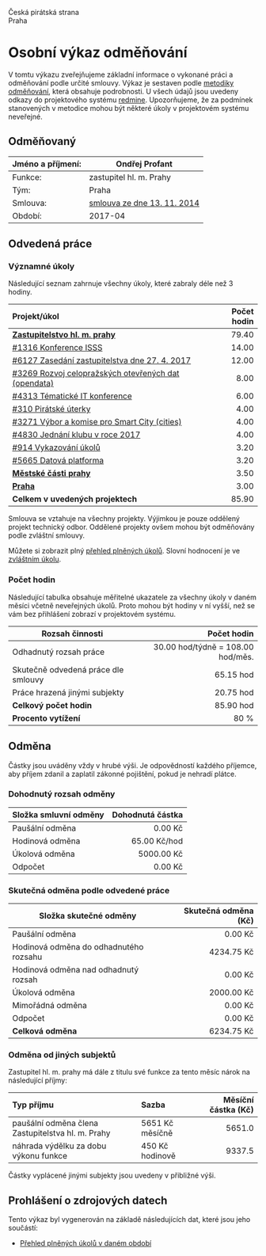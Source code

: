 Česká pirátská strana  
Praha

Osobní výkaz odměňování
=======================

V tomtu výkazu zveřejňujeme základní informace o vykonané práci a odměňování
podle určité smlouvy. Výkaz je sestaven podle [metodiky odměňování][metodika],
která obsahuje podrobnosti. U všech údajů jsou uvedeny odkazy do projektového
systému [redmine](https://redmine.pirati.cz). Upozorňujeme, že za podmínek
stanovených v metodice mohou být některé úkoly v projektovém systému neveřejné.

Odměňovaný
----------

Jméno a příjmení:                      | Ondřej Profant
-----------------------                | --------------------
Funkce:                                | zastupitel hl. m. Prahy
Tým:                                   | Praha
Smlouva:                               | [smlouva ze dne 13. 11. 2014][smlouva]
Období:                                | 2017-04


Odvedená práce
--------------

### Významné úkoly

Následující seznam zahrnuje všechny úkoly, které zabraly déle než 3 hodiny.

| Projekt/úkol                                                  |   Počet hodin |
|:--------------------------------------------------------------|--------------:|
| **[Zastupitelstvo hl. m. prahy][p21]**                        |         79.40 |
| [#1316 Konference ISSS][t1316]                                |         14.00 |
| [#6127 Zasedání zastupitelstva dne 27. 4. 2017][t6127]        |         12.00 |
| [#3269 Rozvoj celopražských otevřených dat (opendata)][t3269] |          8.00 |
| [#4313 Tématické IT konference][t4313]                        |          6.00 |
| [#310 Pirátské úterky][t310]                                  |          4.00 |
| [#3271 Výbor a komise pro Smart City (cities)][t3271]         |          4.00 |
| [#4830 Jednání klubu v roce 2017][t4830]                      |          4.00 |
| [#914 Vykazování úkolů][t914]                                 |          3.20 |
| [#5665 Datová platforma][t5665]                               |          3.20 |
| **[Městské části prahy][p44]**                                |          3.50 |
| **[Praha][p25]**                                              |          3.00 |
| **Celkem v uvedených projektech**                             |         85.90 |

Smlouva se vztahuje na všechny projekty. Výjimkou je pouze oddělený projekt technický odbor. Oddělené projekty ovšem mohou být odměňovány podle zvláštní smlouvy.

Můžete si zobrazit plný [přehled plněných úkolů][tasklist].
Slovní hodnocení je ve [zvláštním úkolu][hodnoceni].


### Počet hodin

Následující tabulka obsahuje měřitelné ukazatele za všechny úkoly v daném měsíci
včetně neveřejných úkolů. Proto mohou být hodiny v ní vyšší, než se vám bez
přihlášení zobrazí v projektovém systému.

Rozsah činnosti                        | Počet hodin
--------------                         | ----------:
Odhadnutý rozsah práce                 |  30.00 hod/týdně = 108.00 hod/měs.
Skutečně odvedená práce dle smlouvy    |  65.15 hod
Práce hrazená jinými subjekty          |  20.75 hod
**Celkový počet hodin**                |  85.90 hod
**Procento vytížení**                  |   80 %

Odměna
------

Částky jsou uváděny vždy v hrubé výši. Je odpovědností každého příjemce, aby
příjem zdanil a zaplatil zákonné pojištění, pokud je nehradí plátce.

### Dohodnutý rozsah odměny

Složka smluvní odměny                  | Dohodnutá částka
----------------                       | ------------------:
Paušální odměna                        |     0.00 Kč
Hodinová odměna                        |    65.00 Kč/hod
Úkolová odměna                         |  5000.00 Kč
Odpočet                                |     0.00 Kč

### Skutečná odměna podle odvedené práce

Složka skutečné odměny                 | Skutečná odměna (Kč)
---------------------                  | ---------------------:
Paušální odměna                        |     0.00 Kč
Hodinová odměna do odhadnutého rozsahu |  4234.75 Kč
Hodinová odměna nad odhadnutý rozsah   |     0.00 Kč
Úkolová odměna                         |  2000.00 Kč
Mimořádná odměna                       |     0.00 Kč
Odpočet                                |     0.00 Kč
**Celková odměna**                     |  6234.75 Kč


### Odměna od jiných subjektů

Zastupitel hl. m. prahy má dále z titulu své funkce za tento měsíc nárok na následující příjmy:

| Typ příjmu                                        | Sazba           |   Měsíční částka (Kč) |
|:--------------------------------------------------|:----------------|----------------------:|
| paušální odměna člena Zastupitelstva hl. m. Prahy | 5651 Kč měsíčně |                5651.0 |
| náhrada výdělku za dobu výkonu funkce             | 450 Kč hodinově |                9337.5 |

Částky vyplácené jinými subjekty jsou uvedeny v přibližné výši.


Prohlášení o zdrojových datech
------------------------------

Tento výkaz byl vygenerován na základě následujících dat, které jsou jeho součástí:

* [Přehled plněných úkolů v daném období](user_report.csv)

[hodnoceni]: https://redmine.pirati.cz/issues/
[metodika]: https://redmine.pirati.cz/projects/po/wiki/Odmenovani


[p21]: https://redmine.pirati.cz/time_entries?c[]=project&c[]=user&c[]=activity&c[]=issue&c[]=hours&c[]=cf_16&c[]=spent_on&f[]=spent_on&f[]=user_id&f[]=&op[spent_on]=><&op[user_id]==&utf8=%E2%9C%93&v[spent_on][]=2017-04-01&v[spent_on][]=2017-04-30&v[user_id][]=3&f[]=project_id&op[project_id]==&v[project_id][]=21

[t1316]: https://redmine.pirati.cz/issues/1316/time_entries?c[]=project&c[]=user&c[]=activity&c[]=issue&c[]=hours&c[]=cf_16&c[]=spent_on&f[]=spent_on&f[]=user_id&f[]=&op[spent_on]=><&op[user_id]==&utf8=%E2%9C%93&v[spent_on][]=2017-04-01&v[spent_on][]=2017-04-30&v[user_id][]=3

[t6127]: https://redmine.pirati.cz/issues/6127/time_entries?c[]=project&c[]=user&c[]=activity&c[]=issue&c[]=hours&c[]=cf_16&c[]=spent_on&f[]=spent_on&f[]=user_id&f[]=&op[spent_on]=><&op[user_id]==&utf8=%E2%9C%93&v[spent_on][]=2017-04-01&v[spent_on][]=2017-04-30&v[user_id][]=3

[t3269]: https://redmine.pirati.cz/issues/3269/time_entries?c[]=project&c[]=user&c[]=activity&c[]=issue&c[]=hours&c[]=cf_16&c[]=spent_on&f[]=spent_on&f[]=user_id&f[]=&op[spent_on]=><&op[user_id]==&utf8=%E2%9C%93&v[spent_on][]=2017-04-01&v[spent_on][]=2017-04-30&v[user_id][]=3

[t4313]: https://redmine.pirati.cz/issues/4313/time_entries?c[]=project&c[]=user&c[]=activity&c[]=issue&c[]=hours&c[]=cf_16&c[]=spent_on&f[]=spent_on&f[]=user_id&f[]=&op[spent_on]=><&op[user_id]==&utf8=%E2%9C%93&v[spent_on][]=2017-04-01&v[spent_on][]=2017-04-30&v[user_id][]=3

[t310]: https://redmine.pirati.cz/issues/310/time_entries?c[]=project&c[]=user&c[]=activity&c[]=issue&c[]=hours&c[]=cf_16&c[]=spent_on&f[]=spent_on&f[]=user_id&f[]=&op[spent_on]=><&op[user_id]==&utf8=%E2%9C%93&v[spent_on][]=2017-04-01&v[spent_on][]=2017-04-30&v[user_id][]=3

[t3271]: https://redmine.pirati.cz/issues/3271/time_entries?c[]=project&c[]=user&c[]=activity&c[]=issue&c[]=hours&c[]=cf_16&c[]=spent_on&f[]=spent_on&f[]=user_id&f[]=&op[spent_on]=><&op[user_id]==&utf8=%E2%9C%93&v[spent_on][]=2017-04-01&v[spent_on][]=2017-04-30&v[user_id][]=3

[t4830]: https://redmine.pirati.cz/issues/4830/time_entries?c[]=project&c[]=user&c[]=activity&c[]=issue&c[]=hours&c[]=cf_16&c[]=spent_on&f[]=spent_on&f[]=user_id&f[]=&op[spent_on]=><&op[user_id]==&utf8=%E2%9C%93&v[spent_on][]=2017-04-01&v[spent_on][]=2017-04-30&v[user_id][]=3

[t914]: https://redmine.pirati.cz/issues/914/time_entries?c[]=project&c[]=user&c[]=activity&c[]=issue&c[]=hours&c[]=cf_16&c[]=spent_on&f[]=spent_on&f[]=user_id&f[]=&op[spent_on]=><&op[user_id]==&utf8=%E2%9C%93&v[spent_on][]=2017-04-01&v[spent_on][]=2017-04-30&v[user_id][]=3

[t5665]: https://redmine.pirati.cz/issues/5665/time_entries?c[]=project&c[]=user&c[]=activity&c[]=issue&c[]=hours&c[]=cf_16&c[]=spent_on&f[]=spent_on&f[]=user_id&f[]=&op[spent_on]=><&op[user_id]==&utf8=%E2%9C%93&v[spent_on][]=2017-04-01&v[spent_on][]=2017-04-30&v[user_id][]=3

[p44]: https://redmine.pirati.cz/time_entries?c[]=project&c[]=user&c[]=activity&c[]=issue&c[]=hours&c[]=cf_16&c[]=spent_on&f[]=spent_on&f[]=user_id&f[]=&op[spent_on]=><&op[user_id]==&utf8=%E2%9C%93&v[spent_on][]=2017-04-01&v[spent_on][]=2017-04-30&v[user_id][]=3&f[]=project_id&op[project_id]==&v[project_id][]=44

[p25]: https://redmine.pirati.cz/time_entries?c[]=project&c[]=user&c[]=activity&c[]=issue&c[]=hours&c[]=cf_16&c[]=spent_on&f[]=spent_on&f[]=user_id&f[]=&op[spent_on]=><&op[user_id]==&utf8=%E2%9C%93&v[spent_on][]=2017-04-01&v[spent_on][]=2017-04-30&v[user_id][]=3&f[]=project_id&op[project_id]==&v[project_id][]=25



[tasklist]: https://redmine.pirati.cz/time_entries?c[]=project&c[]=user&c[]=activity&c[]=issue&c[]=hours&c[]=cf_16&c[]=spent_on&f[]=spent_on&f[]=user_id&f[]=&op[spent_on]=><&op[user_id]==&utf8=%E2%9C%93&v[spent_on][]=2017-04-01&v[spent_on][]=2017-04-30&v[user_id][]=3

[smlouva]: https://smlouvy.pirati.cz/smlouvy/2014/11/13/ondrej-profant/
